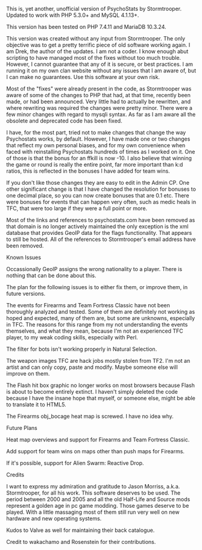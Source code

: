 This is, yet another, unofficial version of PsychoStats by Stormtrooper. Updated to work with PHP 5.3.0+ and MySQL 4.1.13+.

This version has been tested on PHP 7.4.11 and MariaDB 10.3.24.

This version was created without any input from Stormtrooper. The only objective was to get a pretty terrific piece of old software working again. I am Drek, the author of the updates. I am not a coder. I know enough abut scripting to have managed most of the fixes without too much trouble. However, I cannot guarantee that any of it is secure, or best practices. I am running it on my own clan website without any issues that I am aware of, but I can make no guarantees. Use this software at your own risk.

Most of the "fixes" were already present in the code, as Stormtrooper was aware of some of the changes to PHP that had, at that time, recently been made, or had been announced. Very little had to actually be rewritten, and where rewriting was required the changes were pretty minor. There were a few minor changes with regard to mysqli syntax. As far as I am aware all the obsolete and deprecated code has been fixed.

I have, for the most part, tried not to make changes that change the way Psychostats works, by default. However, I have made one or two changes that reflect my own personal biases, and for my own convenience when faced with reinstalling Psychostats hundreds of times as I worked on it. One of those is that the bonus for an ffkill is now -10.  I also believe that winning the game or round is really the entire point, far more important than k:d ratios, this is reflected in the bonuses I have added for team wins.

If you don't like those changes they are easy to edit in the Admin CP.  One other significant change is that I have changed the resolution for bonuses to one decimal place, so you can now create bonuses that are 0.1 etc.  There were bonuses for events that can happen very often, such as medic heals in TFC, that were too large if they were a full point or more.

Most of the links and references to psychostats.com have been removed as that domain is no longer actively maintained the only exception is the xml database that provides GeoIP data for the flags functionality. That appears to still be hosted. All of the references to Stormtrooper's email address have been removed.


Known Issues

Occassionally GeoIP assigns the wrong nationality to a player. There is nothing that can be done about this.

The plan for the following issues is to either fix them, or improve them, in future versions.

The events for Firearms and Team Fortress Classic have not been thoroughly analyzed and tested. Some of them are definitely not working as hoped and expected, many of them are, but some are unknowns, especially in TFC. The reasons for this range from my not understanding the events themselves, and what they mean, because I'm not an experienced TFC player, to my weak coding skills, especially with Perl.

The filter for bots isn't working properly in Natural Selection.

The weapon images TFC are hack jobs mostly stolen from TF2. I'm not an artist and can only copy, paste and modify. Maybe someone else will improve on them.

The Flash hit box graphic no longer works on most browsers because Flash is about to become entirely extinct.  I haven't simply deleted the code because I have the insane hope that myself, or someone else, might be able to translate it to HTML5.

The Firearms obj_bocage heat map is screwed.  I have no idea why.


Future Plans

Heat map overviews and support for Firearms and Team Fortress Classic.

Add support for team wins on maps other than push maps for Firearms.

If it's possible, support for Alien Swarm: Reactive Drop.


Credits

I want to express my admiration and gratitude to Jason Morriss, a.k.a. Stormtrooper, for all his work. This software deserves to be used. The period between 2000 and 2005 and all the old Half-Life and Source mods represent a golden age in pc game modding. Those games deserve to be played. With a little massaging most of them still run very well on new hardware and new operating systems.

Kudos to Valve as well for maintaining their back catalogue.

Credit to wakachamo and Rosenstein for their contributions.
